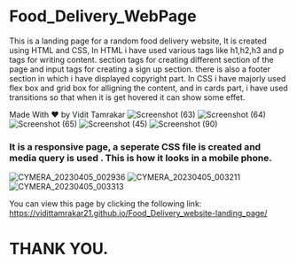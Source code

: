 # Food_Delivery_WebPage
This is a landing page for a random food delivery website,
It is created using HTML and CSS, In HTML i have used various tags like h1,h2,h3 and p tags for writing content.
section tags for creating different section of the page and input tags for creating a sign up section. 
there is also a footer section in which i have displayed copyright part.
In CSS i have majorly used flex box and grid box for alligning the content, and in cards part, i have used transitions so that when it is get hovered it can show some effet.
    
Made With ❤️ by Vidit Tamrakar
![Screenshot (63)](https://user-images.githubusercontent.com/114985411/229888389-97d6b86d-942b-4edc-98d2-5e63515703f4.png)
![Screenshot (64)](https://user-images.githubusercontent.com/114985411/229888408-1058005e-e5a4-4b42-adfa-cd32c0d177c2.png)
![Screenshot (65)](https://user-images.githubusercontent.com/114985411/229888410-987f4903-b2fc-4a88-9f45-e6086c06c746.png)
![Screenshot (45)](https://user-images.githubusercontent.com/114985411/229888500-65290dc2-fdea-4174-b8d4-1b2d31935857.png)
![Screenshot (90)](https://user-images.githubusercontent.com/114985411/229888669-4a08b2f4-db39-47bd-8300-be5998ee0fd2.png)


### It is a responsive page, a seperate CSS file is created and media query is used . This is how it looks in a mobile phone.

![CYMERA_20230405_002936](https://user-images.githubusercontent.com/114985411/229895311-7843760a-420d-4a9d-8004-ccd30a6d2604.jpg)
![CYMERA_20230405_003211](https://user-images.githubusercontent.com/114985411/229895406-da3ee6a2-469e-480f-9d02-03d9f774f152.jpg)
![CYMERA_20230405_003313](https://user-images.githubusercontent.com/114985411/229895495-9917494d-9c55-42d6-a212-9014b7cf798f.jpg)


You can view this page by clicking the following link:
https://vidittamrakar21.github.io/Food_Delivery_website-landing_page/

# THANK YOU.

